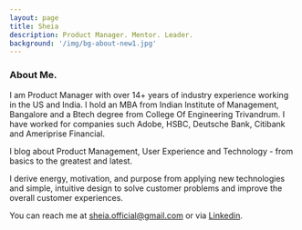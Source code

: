 ```yaml
---
layout: page
title: Sheia
description: Product Manager. Mentor. Leader.
background: '/img/bg-about-new1.jpg'
---
```

### About Me.

I am Product Manager with over 14+ years of industry experience working in the US and India. I hold an MBA from Indian Institute of Management, Bangalore and a Btech degree from College Of Engineering Trivandrum. I have worked for companies such Adobe, HSBC, Deutsche Bank, Citibank and Ameriprise Financial.

I blog about Product Management, User Experience and Technology - from basics to the greatest and latest.

I derive energy, motivation, and purpose from applying new technologies and simple, intuitive design to solve customer problems and improve the overall customer experiences.

You can reach me at sheia.official@gmail.com or via [Linkedin](https://www.linkedin.com/in/sheia).
